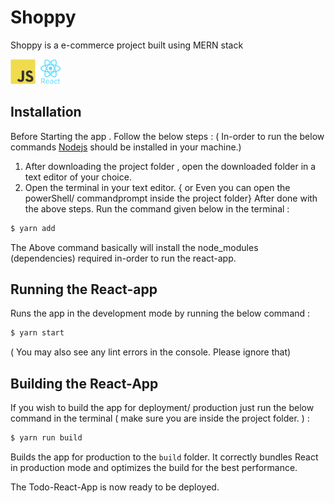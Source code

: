 # Shoppy
Shoppy is a e-commerce project built using MERN stack

<img src="https://raw.githubusercontent.com/devicons/devicon/master/icons/javascript/javascript-original.svg" alt="javascript" width="40" height="40"/>  <img src="https://raw.githubusercontent.com/devicons/devicon/master/icons/react/react-original-wordmark.svg" alt="react" width="40" height="40"/>



## Installation

Before Starting the app . Follow the below steps :
( In-order to run the below commands <a href='https://nodejs.org/en/'>Nodejs</a> should be installed in your machine.)

1. After downloading the project folder , open the downloaded folder in a text editor of your choice.
2. Open the terminal in your text editor. { or Even you can open the powerShell/ commandprompt inside the project folder}
  After done with the above steps. Run the command given below in the terminal :

```sh
$ yarn add
```
The Above command basically will install the node_modules (dependencies) required in-order to run the react-app.


## Running the React-app

Runs the app in the development mode by running the below command :

```sh
$ yarn start
```
( You may also see any lint errors in the console. Please ignore that)


## Building the React-App

If you wish to build the app for deployment/ production just run the below command in the terminal ( make sure you are inside the project folder. ) :

```sh
$ yarn run build
```
Builds the app for production to the `build` folder.
It correctly bundles React in production mode and optimizes the build for the best performance.

The Todo-React-App is now ready to be deployed.

